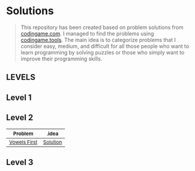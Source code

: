 # Solutions
>This repository has been created based on problem solutions from [codingame.com](https://www.codingame.com). I managed to find the problems using [codingame.tools](https://codingame.tools). The main idea is to categorize problems that I consider easy, medium, and difficult for all those people who want to learn programming by solving puzzles or those who simply want to improve their programming skills.

## LEVELS

## Level 1
## Level 2
<sub>Problem</sub> | <sub>.idea</sub>
---- | ---- 
<sub>[Vowels First](https://leetcode.com/problems/contains-duplicate/)</sub> | <sub><div align='center'>[Solution](https://github.com/jeansuarex/codingame/blob/main/Level%20-%202/solutions/vowelsfirst.py)</div></sub>

## Level 3
